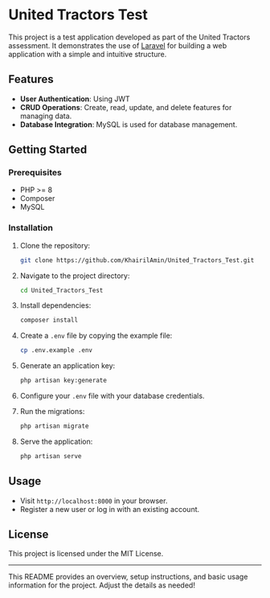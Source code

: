 # United Tractors Test

This project is a test application developed as part of the United Tractors assessment. It demonstrates the use of [Laravel](https://laravel.com/) for building a web application with a simple and intuitive structure.

## Features

- **User Authentication**: Using JWT
- **CRUD Operations**: Create, read, update, and delete features for managing data.
- **Database Integration**: MySQL is used for database management.

## Getting Started

### Prerequisites

- PHP >= 8
- Composer
- MySQL

### Installation

1. Clone the repository:
   ```bash
   git clone https://github.com/KhairilAmin/United_Tractors_Test.git
   ```
2. Navigate to the project directory:
   ```bash
   cd United_Tractors_Test
   ```
3. Install dependencies:
   ```bash
   composer install
   ```
4. Create a `.env` file by copying the example file:
   ```bash
   cp .env.example .env
   ```
5. Generate an application key:
   ```bash
   php artisan key:generate
   ```
6. Configure your `.env` file with your database credentials.

7. Run the migrations:
   ```bash
   php artisan migrate
   ```
8. Serve the application:
   ```bash
   php artisan serve
   ```

## Usage

- Visit `http://localhost:8000` in your browser.
- Register a new user or log in with an existing account.

## License

This project is licensed under the MIT License.

---

This README provides an overview, setup instructions, and basic usage information for the project. Adjust the details as needed!
